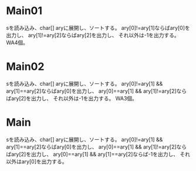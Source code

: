 # Main01
sを読み込み、char[] aryに展開し、ソートする。
ary[0]!=ary[1]ならばary\[0\]を出力し、
ary[1]!=ary[2]ならばary\[2\]を出力し、
それ以外は-1を出力する。
WA4個。

# Main02
sを読み込み、char[] aryに展開し、ソートする。
ary[0]!=ary[1] && ary[1]==ary[2]ならばary\[0\]を出力し、
ary[0]==ary[1] && ary[1]!=ary[2]ならばary\[2\]を出力し、
それ以外は-1を出力する。
WA3個。

# Main
sを読み込み、char[] aryに展開し、ソートする。
ary[0]!=ary[1] && ary[1]==ary[2]ならばary\[0\]を出力し、
ary[0]==ary[1] && ary[1]!=ary[2]ならばary\[2\]を出力し、
ary[0]==ary[1] && ary[1]==ary[2]ならば-1を出力し、
それ以外はary\[0\]を出力する。

